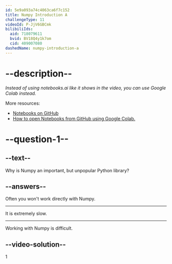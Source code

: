 ```yaml
---
id: 5e9a093a74c4063ca6f7c152
title: Numpy Introduction A
challengeType: 11
videoId: P-JjV6GBCmk
bilibiliIds:
  aid: 718079611
  bvid: BV18Q4y1k7om
  cid: 409007080
dashedName: numpy-introduction-a
---
```


# --description--

*Instead of using notebooks.ai like it shows in the video, you can use Google Colab instead.*

More resources:

-  <a href="https://github.com/ine-rmotr-curriculum/freecodecamp-intro-to-numpy" target="_blank" rel="noopener noreferrer nofollow">Notebooks on GitHub</a>
-  <a href="https://colab.research.google.com/github/googlecolab/colabtools/blob/master/notebooks/colab-github-demo.ipynb" target="_blank" rel="noopener noreferrer nofollow">How to open Notebooks from GitHub using Google Colab.</a>

# --question-1--

## --text--

Why is Numpy an important, but unpopular Python library?

## --answers--

Often you won't work directly with Numpy.

---

It is extremely slow.

---

Working with Numpy is difficult.

## --video-solution--

1

